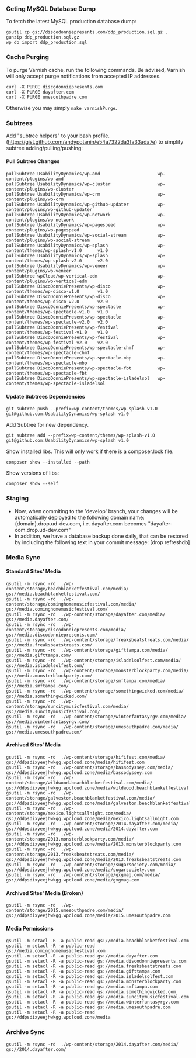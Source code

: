 ### Geting MySQL Database Dump
To fetch the latest MySQL production database dump:
```
gsutil cp gs://discodonniepresents.com/ddp_production.sql.gz .
gunzip ddp_production.sql.gz
wp db import ddp_production.sql
```

### Cache Purging
To purge Varnish cache, run the following commands. Be advised, Varnish will only accept purge notifications from accepted IP addresses.

```
curl -X PURGE discodonniepresents.com
curl -X PURGE dayafter.com
curl -X PURGE umesouthpadre.com
```

Otherwise you may simply `make varnishPurge`.

### Subtrees
Add "subtree helpers" to your bash profile. (https://gist.github.com/andypotanin/e54a7322da3fa33ada7e) to simplify subtree adding/pulling/pushing:

#### Pull Subtree Changes

```
pullSubtree UsabilityDynamics/wp-amd                      wp-content/plugins/wp-amd
pullSubtree UsabilityDynamics/wp-cluster                  wp-content/plugins/wp-cluster
pullSubtree UsabilityDynamics/wp-crm                      wp-content/plugins/wp-crm
pullSubtree UsabilityDynamics/wp-github-updater           wp-content/plugins/wp-github-updater
pullSubtree UsabilityDynamics/wp-network                  wp-content/plugins/wp-network
pullSubtree UsabilityDynamics/wp-pagespeed                wp-content/plugins/wp-pagespeed
pullSubtree UsabilityDynamics/wp-social-stream            wp-content/plugins/wp-social-stream
pullSubtree UsabilityDynamics/wp-splash                   wp-content/themes/wp-splash-v1.0      v1.0
pullSubtree UsabilityDynamics/wp-splash                   wp-content/themes/wp-splash-v2.0      v2.0
pullSubtree UsabilityDynamics/wp-veneer                   wp-content/plugins/wp-veneer
pullSubtree wpCloud/wp-vertical-edm                       wp-content/plugins/wp-vertical-edm
pullSubtree DiscoDonniePresents/wp-disco                  wp-content/themes/wp-disco-v1.0       v1.0
pullSubtree DiscoDonniePresents/wp-disco                  wp-content/themes/wp-disco-v2.0       v2.0
pullSubtree DiscoDonniePresents/wp-spectacle              wp-content/themes/wp-spectacle-v1.0   v1.0
pullSubtree DiscoDonniePresents/wp-spectacle              wp-content/themes/wp-spectacle-v2.0   v2.0
pullSubtree DiscoDonniePresents/wp-festival               wp-content/themes/wp-festival-v1.0    v1.0
pullSubtree DiscoDonniePresents/wp-festival               wp-content/themes/wp-festival-v2.0    v2.0
pullSubtree DiscoDonniePresents/wp-spectacle-chmf         wp-content/themes/wp-spectacle-chmf
pullSubtree DiscoDonniePresents/wp-spectacle-mbp          wp-content/themes/wp-spectacle-mbp
pullSubtree DiscoDonniePresents/wp-spectacle-fbt          wp-content/themes/wp-spectacle-fbt
pullSubtree DiscoDonniePresents/wp-spectacle-isladelsol   wp-content/themes/wp-spectacle-isladelsol
```

#### Update Subtrees Dependencies
```
git subtree push --prefix=wp-content/themes/wp-splash-v1.0 git@github.com:UsabilityDynamics/wp-splash v1.0
```

Add Subtree for new dependency.
```
git subtree add --prefix=wp-content/themes/wp-splash-v1.0 git@github.com:UsabilityDynamics/wp-splash v1.0
```

Show installed libs. This will only work if there is a composer.lock file.
```
composer show --installed --path
```

Show versions of libs:
```
composer show --self
```

### Staging

* Now, when commiting to the 'develop' branch, your changes will be automatically deployed to the following domain name:
  {domain}.drop.ud-dev.com, i.e. dayafter.com becomes "dayafter-com.drop.ud-dev.com"
* In addition, we have a database backup done daily, that can be restored by including the following text in your commit message:
  [drop refreshdb]


### Media Sync

#### Standard Sites' Media
```
gsutil -m rsync -rd  ./wp-content/storage/beachblanketfestival.com/media/             gs://media.beachblanketfestival.com/
gsutil -m rsync -rd  ./wp-content/storage/cominghomemusicfestival.com/media/          gs://media.cominghomemusicfestival.com/
gsutil -m rsync -rd  ./wp-content/storage/dayafter.com/media/                         gs://media.dayafter.com/
gsutil -m rsync -rd  ./wp-content/storage/discodonniepresents.com/media/              gs://media.discodonniepresents.com/
gsutil -m rsync -rd  ./wp-content/storage/freaksbeatstreats.com/media/                gs://media.freaksbeatstreats.com/
gsutil -m rsync -rd  ./wp-content/storage/gifttampa.com/media/                        gs://media.gifttampa.com/
gsutil -m rsync -rd  ./wp-content/storage/isladelsolfest.com/media/                   gs://media.isladelsolfest.com/
gsutil -m rsync -rd  ./wp-content/storage/monsterblockparty.com/media/                gs://media.monsterblockparty.com/
gsutil -m rsync -rd  ./wp-content/storage/smftampa.com/media/                         gs://media.smftampa.com/
gsutil -m rsync -rd  ./wp-content/storage/somethingwicked.com/media/                  gs://media.somethingwicked.com/
gsutil -m rsync -rd  ./wp-content/storage/suncitymusicfestival.com/media/             gs://media.suncitymusicfestival.com/
gsutil -m rsync -rd  ./wp-content/storage/winterfantasyrgv.com/media/                 gs://media.winterfantasyrgv.com/
gsutil -m rsync -rd  ./wp-content/storage/umesouthpadre.com/media/                    gs://media.umesouthpadre.com/
```

#### Archived Sites' Media
```
gsutil -m rsync -rd  ./wp-content/storage/hififest.com/media/                         gs://ddpsdixyeejhwkgg.wpcloud.zone/media/hififest.com
gsutil -m rsync -rd  ./wp-content/storage/bassodyssey.com/media/                      gs://ddpsdixyeejhwkgg.wpcloud.zone/media/bassodyssey.com
gsutil -m rsync -rd  ./wp-content/storage/wildwood.beachblanketfestival.com/media/    gs://ddpsdixyeejhwkgg.wpcloud.zone/media/wildwood.beachblanketfestival.com
gsutil -m rsync -rd  ./wp-content/storage/galveston.beachblanketfestival.com/media/   gs://ddpsdixyeejhwkgg.wpcloud.zone/media/galveston.beachblanketfestival.com
gsutil -m rsync -rd  ./wp-content/storage/mexico.lightsallnight.com/media/            gs://ddpsdixyeejhwkgg.wpcloud.zone/media/mexico.lightsallnight.com
gsutil -m rsync -rd  ./wp-content/storage/2014.dayafter.com/media/                    gs://ddpsdixyeejhwkgg.wpcloud.zone/media/2014.dayafter.com
gsutil -m rsync -rd  ./wp-content/storage/2013.monsterblockparty.com/media/           gs://ddpsdixyeejhwkgg.wpcloud.zone/media/2013.monsterblockparty.com
gsutil -m rsync -rd  ./wp-content/storage/2013.freaksbeatstreats.com/media/           gs://ddpsdixyeejhwkgg.wpcloud.zone/media/2013.freaksbeatstreats.com
gsutil -m rsync -rd  ./wp-content/storage/sugarsociety.com/media/                     gs://ddpsdixyeejhwkgg.wpcloud.zone/media/sugarsociety.com
gsutil -m rsync -rd  ./wp-content/storage/gxgmag.com/media/                           gs://ddpsdixyeejhwkgg.wpcloud.zone/media/gxgmag.com
```

#### Archived Sites' Media (Broken)
```
gsutil -m rsync -rd  ./wp-content/storage/2015.umesouthpadre.com/media/               gs://ddpsdixyeejhwkgg.wpcloud.zone/media/2015.umesouthpadre.com
```

#### Media Permissions
```
gsutil -m setacl -R -a public-read gs://media.beachblanketfestival.com
gsutil -m setacl -R -a public-read gs://media.cominghomemusicfestival.com
gsutil -m setacl -R -a public-read gs://media.dayafter.com
gsutil -m setacl -R -a public-read gs://media.discodonniepresents.com
gsutil -m setacl -R -a public-read gs://media.freaksbeatstreats.com
gsutil -m setacl -R -a public-read gs://media.gifttampa.com
gsutil -m setacl -R -a public-read gs://media.isladelsolfest.com
gsutil -m setacl -R -a public-read gs://media.monsterblockparty.com
gsutil -m setacl -R -a public-read gs://media.smftampa.com
gsutil -m setacl -R -a public-read gs://media.somethingwicked.com
gsutil -m setacl -R -a public-read gs://media.suncitymusicfestival.com
gsutil -m setacl -R -a public-read gs://media.winterfantasyrgv.com
gsutil -m setacl -R -a public-read gs://media.umesouthpadre.com
gsutil -m setacl -R -a public-read gs://ddpsdixyeejhwkgg.wpcloud.zone/media
```

### Archive Sync

```
gsutil -m rsync -rd  ./wp-content/storage/2014.dayafter.com/media/                gs://2014.dayafter.com/
```